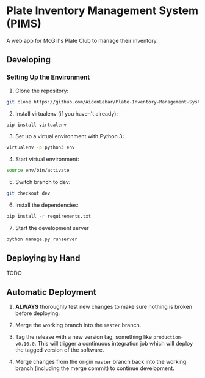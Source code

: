 # Plate Inventory Management System (PIMS)
A web app for McGill's Plate Club to manage their inventory.
## Developing
### Setting Up the Environment

1. Clone the repository:
```bash
git clone https://github.com/AidonLebar/Plate-Inventory-Management-System.git
```

2. Install virtualenv (if you haven't already):
```bash
pip install virtualenv
```

3. Set up a virtual environment with Python 3:
```bash
virtualenv -p python3 env
```

4. Start virtual environment:
 ```bash
source env/bin/activate
```

5. Switch branch to dev:
```bash
git checkout dev
```

6. Install the dependencies:
```bash
pip install -r requirements.txt
```

7. Start the development server
```bash
python manage.py runserver
```

## Deploying by Hand
TODO

## Automatic Deployment

1. **ALWAYS** thoroughly test new changes to make sure nothing is broken before deploying.

2. Merge the working branch into the `master` branch.

3. Tag the release with a new version tag, something like `production-v0.10.0`. This will trigger a continuous
integration job which will deploy the tagged version of the software.

4. Merge changes from the origin `master` branch back into the working branch (including the merge commit) to continue
development.
